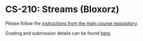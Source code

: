 # CS-210: Streams (Bloxorz)


Please follow the [instructions from the main course
respository](https://gitlab.epfl.ch/lamp/cs-210-functional-programming-2019/blob/master/week7/00-homework6.md).

Grading and submission details can be found [here](https://gitlab.epfl.ch/lamp/cs-210-functional-programming-2019/blob/master/week1/02-grading-and-submission.md).
